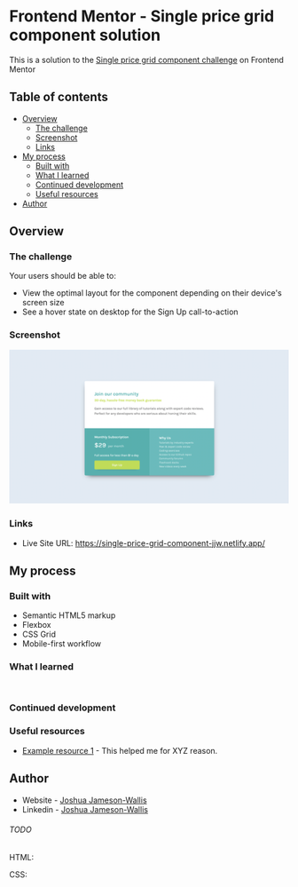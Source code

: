 # Frontend Mentor - Single price grid component solution

This is a solution to the [Single price grid component challenge](https://www.frontendmentor.io/challenges/single-price-grid-component-5ce41129d0ff452fec5abbbc) on Frontend Mentor

## Table of contents

-  [Overview](#overview)
   -  [The challenge](#the-challenge)
   -  [Screenshot](#screenshot)
   -  [Links](#links)
-  [My process](#my-process)
   -  [Built with](#built-with)
   -  [What I learned](#what-i-learned)
   -  [Continued development](#continued-development)
   -  [Useful resources](#useful-resources)
-  [Author](#author)

## Overview

### The challenge

Your users should be able to:

-  View the optimal layout for the component depending on their device's screen size
-  See a hover state on desktop for the Sign Up call-to-action

### Screenshot

![](./screenshot.png)

### Links

-  Live Site URL: https://single-price-grid-component-jjw.netlify.app/

## My process

### Built with

-  Semantic HTML5 markup
-  Flexbox
-  CSS Grid
-  Mobile-first workflow

### What I learned

```html

```

```css

```

### Continued development

### Useful resources

-  [Example resource 1](https://www.example.com) - This helped me for XYZ reason.

## Author

-  Website - [Joshua Jameson-Wallis](https://www.joshuajamesonwallis.com/)
-  Linkedin - [Joshua Jameson-Wallis](https://www.linkedin.com/in/joshua-jameson-wallis/)

###### TODO

HTML:

CSS:
